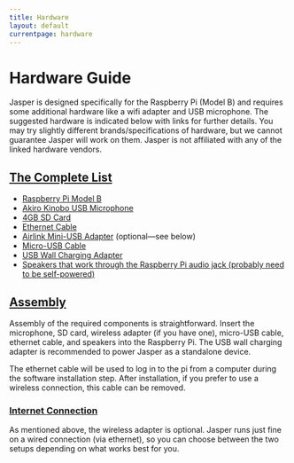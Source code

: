 ```yaml
---
title: Hardware
layout: default
currentpage: hardware
---
```


Hardware Guide
===

Jasper is designed specifically for the Raspberry Pi (Model B) and requires some additional hardware like a wifi adapter and USB microphone. The suggested hardware is indicated below with links for further details. You may try slightly different brands/specifications of hardware, but we cannot guarantee Jasper will work on them. Jasper is not affiliated with any of the linked hardware vendors.

<h2 class="linked" id='complete-list'><a href="#complete-list" title="Permalink to this headline">The Complete List</a></h2>

- [Raspberry Pi Model B](https://www.google.com/shopping/product/16525736034140563056)
- [Akiro Kinobo USB Microphone](http://www.amazon.com/USB-2-0-Microphone-Recognition-Software/%20dp/B008CNZOJY/ref=sr_1_1?s=electronics)
- [4GB SD Card](https://www.google.com/shopping/product/4813288882623522717)
- [Ethernet Cable](https://www.google.com/search?hl=en&amp;tbm=shop&amp;q=ethernet+cable)
- [Airlink Mini-USB Adapter](http://www.amazon.com/Airlink-compatible-Wireless-Mini-%20USB-AWLL5099/dp/B006ZZUK5Y/ref=sr_1_5?%20s=electronics) (optional—see below)
- [Micro-USB Cable](http://www.amazon.com/Monoprice-Male-Micro-28AWG-Cable/dp/B001U3SU8U/ref=pd_sim_pc_1)
- [USB Wall Charging Adapter](http://www.amazon.com/Zeimax-Travel-Charger-White-iPhone/dp/B00CO6TNM4/ref=sr_1_1?s=electronics)
- [Speakers that work through the Raspberry Pi audio jack (probably need to be self-powered)](https://www.google.com/shopping/product/1749789584867681205)

<h2 class="linked" id='assembly'><a href="#assembly" title="Permalink to this headline">Assembly</a></h2>

Assembly of the required components is straightforward. Insert the microphone, SD card, wireless adapter (if you have one), micro-USB cable, ethernet cable, and speakers into the Raspberry Pi. The USB wall charging adapter is recommended to power Jasper as a standalone device.

The ethernet cable will be used to log in to the pi from a computer during the software installation step. After installation, if you prefer to use a wireless connection, this cable can be removed.

<h3 class="linked" id='internet'><a href="#internet" title="Permalink to this headline">Internet Connection</a></h3>

As mentioned above, the wireless adapter is optional. Jasper runs just fine on a wired connection (via ethernet), so you can choose between the two setups depending on what works best for you.
